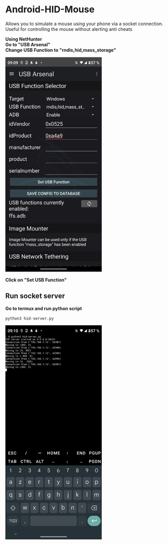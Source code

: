 # Android-HID-Mouse

Allows you to simulate a mouse using your phone via a socket connection. Useful for controlling the mouse without alerting anti cheats

**Using NetHunter**  
**Go to "USB Arsenal"**  
**Change USB Function to "rndis,hid,mass_storage"**

<img src="https://raw.githubusercontent.com/dev-wolfix/Android-HID-Mouse/refs/heads/main/Screenshots/Screenshot_20250614-090925.png" alt="screenshot" width="300"/>

**Click on "Set USB Function"**


## Run socket server
**Go to termux and run python script**

```
python3 hid-server.py
```

<img src="https://github.com/dev-wolfix/Android-HID-Mouse/blob/main/Screenshots/Screenshot_20250614-091036.png?raw=true" alt="screenshot" width="300"/>
